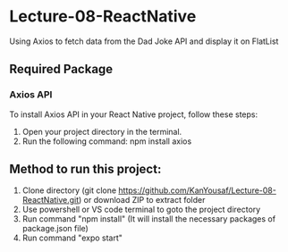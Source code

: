 # Lecture-08-ReactNative
Using Axios to fetch data from the Dad Joke API and display it on FlatList

## Required Package
### Axios API
To install Axios API in your React Native project, follow these steps:
1. Open your project directory in the terminal.
2. Run the following command: npm install axios

## Method to run this project:
1. Clone directory (git clone https://github.com/KanYousaf/Lecture-08-ReactNative.git) or download ZIP to extract folder
2. Use powershell or VS code terminal to goto the project directory
3. Run command "npm install" (It will install the necessary packages of package.json file)
4. Run command "expo start"
